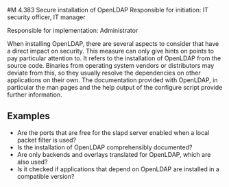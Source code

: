 #M 4.383 Secure installation of OpenLDAP
Responsible for initiation: IT security officer, IT manager

Responsible for implementation: Administrator

When installing OpenLDAP, there are several aspects to consider that have a direct impact on security. This measure can only give hints on points to pay particular attention to. It refers to the installation of OpenLDAP from the source code. Binaries from operating system vendors or distributors may deviate from this, so they usually resolve the dependencies on other applications on their own. The documentation provided with OpenLDAP, in particular the man pages and the help output of the configure script provide further information.



## Examples 
* Are the ports that are free for the slapd server enabled when a local packet filter is used?
* Is the installation of OpenLDAP comprehensibly documented?
* Are only backends and overlays translated for OpenLDAP, which are also used?
* Is it checked if applications that depend on OpenLDAP are installed in a compatible version?




